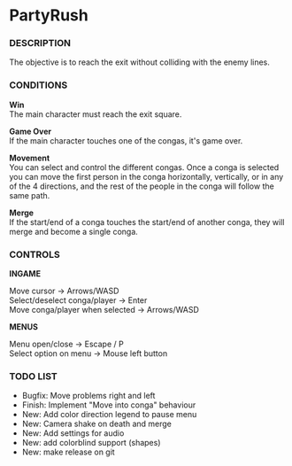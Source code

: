 # PartyRush

### DESCRIPTION

The objective is to reach the exit without colliding with the enemy lines.

### CONDITIONS

**Win**
<br>The main character must reach the exit square.

**Game Over**
<br>If the main character touches one of the congas, it's game over.

**Movement**
<br>You can select and control the different congas. Once a conga is selected you can move the first person in the conga horizontally, vertically, or in any of the 4 directions, and the rest of the people in the conga will follow the same path.

**Merge**
<br>If the start/end of a conga touches the start/end of another conga, they will merge and become a single conga.

### CONTROLS

**INGAME**

Move cursor -> Arrows/WASD
<br>Select/deselect conga/player -> Enter
<br>Move conga/player when selected -> Arrows/WASD

**MENUS**

Menu open/close -> Escape / P
<br>Select option on menu -> Mouse left button

### TODO LIST

 - Bugfix: Move problems right and left
 - Finish: Implement "Move into conga" behaviour
 - New: Add color direction legend to pause menu
 - New: Camera shake on death and merge
 - New: Add settings for audio
 - New: add colorblind support (shapes)
 - New: make release on git
